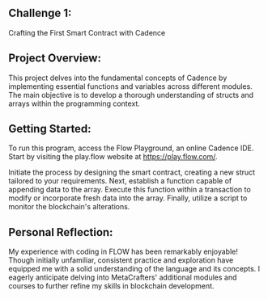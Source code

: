 ## Challenge 1: 
Crafting the First Smart Contract with Cadence

## Project Overview:
This project delves into the fundamental concepts of Cadence by implementing essential functions and variables across different modules. The main objective is to develop a thorough understanding of structs and arrays within the programming context.

## Getting Started:
To run this program, access the Flow Playground, an online Cadence IDE. Start by visiting the play.flow website at https://play.flow.com/.

Initiate the process by designing the smart contract, creating a new struct tailored to your requirements. Next, establish a function capable of appending data to the array. Execute this function within a transaction to modify or incorporate fresh data into the array. Finally, utilize a script to monitor the blockchain's alterations.

## Personal Reflection:
My experience with coding in FLOW has been remarkably enjoyable! Though initially unfamiliar, consistent practice and exploration have equipped me with a solid understanding of the language and its concepts. I eagerly anticipate delving into MetaCrafters' additional modules and courses to further refine my skills in blockchain development.
